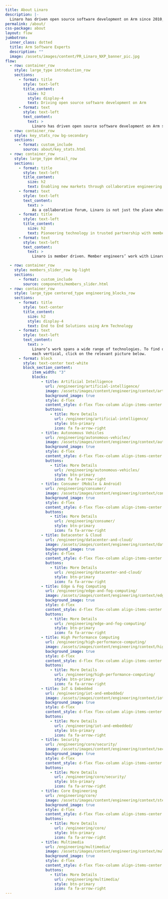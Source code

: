 ```yaml
---
title: About Linaro
description: |-
  Linaro has driven open source software development on Arm since 2010, providing the tools, Linux kernel quality and security needed for a solid foundation to innovate on.
permalink: /about/
css-package: about
layout: flow
jumbotron:
  inner_class: dotted
  title: Arm Software Experts
  description: ""
  image: /assets/images/content/PR_Linaro_NXP_banner_pic.jpg
flow:
  - row: container_row
    style: large_type introduction_row
    sections:
      - format: title
        style: text-left
        title_content:
          size: h2
          style: display-4
          text: Driving open source software development on Arm
      - format: text
        style: text-left
        text_content:
          text: >
            Linaro has driven open source software development on Arm since its foundation in 2010, providing the tools, Linux kernel quality and security needed for a solid foundation to innovate on. At the time, multiple companies were frequently trying to upstream the same code, causing fragmentation and delay to product deployments. Linaro was therefore formed to consolidate the Arm code base and provide a much needed collaborative forum for companies to work together on foundational open source software on Arm.
  - row: container_row
    style: key_stats_row bg-secondary
    sections:
      - format: custom_include
        source: about/key_stats.html
  - row: container_row
    style: large_type detail_row
    sections:
      - format: title
        style: text-left
        title_content:
          size: h2
          text: Enabling new markets through collaborative engineering
      - format: text
        style: text-left
        text_content:
          text: >
            As a collaborative forum, Linaro is not just the place where Arm software is consolidated, developed and maintained. We also bring companies together to identify business opportunities and enable new markets on Arm architecture. This has resulted in multiple Linaro groups focused on specific verticals, including Artificial Intelligence, Autonomous Vehicles, Consumer, Datacenter & Cloud, Edge & Fog Computing and IoT & Embedded.
      - format: title
        style: text-left
        title_content:
          size: h2
          text: Pioneering technology in trusted partnership with member companies
      - format: text
        style: text-left
        text_content:
          text: >
            Linaro is member driven. Member engineers’ work with Linaro engineers to solve common software problems. Member companies also sit on technical steering committees where they collectively make decisions, together with Linaro and other members, on what work needs to be done and when. Being a Linaro member in eﬀect means shaping the future of Arm software. In addition to Linaro membership, companies can also leverage Linaro Arm software expertise on speciﬁc projects by working with Linaro Developer Services.

  - row: container_row
    style: members_slider_row bg-light
    sections:
      - format: custom_include
        source: components/members_slider.html
  - row: container_row
    style: large_type centered_type engineering_blocks_row
    sections:
      - format: title
        style: text-center
        title_content:
          size: h2
          style: display-4
          text: End to End Solutions using Arm Technology
      - format: text
        style: text-left
        text_content:
          text: >
            Linaro’s work spans a wide range of technologies. To find out more about what work we do in
            each vertical, click on the relevant picture below.
      - format: block
        style: text-center text-white
        block_section_content:
            item_width: "3"
            blocks:
                - title: Artificial Intelligence
                  url: /engineering/artificial-intelligence/
                  image: /assets/images/content/engineering/context/artificial_intelligence.jpg
                  background_image: true
                  style: d-flex
                  content_style: d-flex flex-column align-items-center justify-content-center
                  buttons:
                    - title: More Details
                      url: /engineering/artificial-intelligence/
                      style: btn-primary
                      icon: fa fa-arrow-right
                - title: Autonomous Vehicles
                  url: /engineering/autonomous-vehicles/
                  image: /assets/images/content/engineering/context/autonomous_vehicles.jpg
                  background_image: true
                  style: d-flex
                  content_style: d-flex flex-column align-items-center justify-content-center
                  buttons:
                    - title: More Details
                      url: /engineering/autonomous-vehicles/
                      style: btn-primary
                      icon: fa fa-arrow-right
                - title: Consumer (Mobile & Android)
                  url: /engineering/consumer/
                  image: /assets/images/content/engineering/context/consumer.jpg
                  background_image: true
                  style: d-flex
                  content_style: d-flex flex-column align-items-center justify-content-center
                  buttons:
                    - title: More Details
                      url: /engineering/consumer/
                      style: btn-primary
                      icon: fa fa-arrow-right
                - title: Datacenter & Cloud
                  url: /engineering/datacenter-and-cloud/
                  image: /assets/images/content/engineering/context/datacenter_and_cloud.jpg
                  background_image: true
                  style: d-flex
                  content_style: d-flex flex-column align-items-center justify-content-center
                  buttons:
                    - title: More Details
                      url: /engineering/datacenter-and-cloud/
                      style: btn-primary
                      icon: fa fa-arrow-right
                - title: Edge & Fog Computing
                  url: /engineering/edge-and-fog-computing/
                  image: /assets/images/content/engineering/context/edge_and_fog_computing.jpg
                  background_image: true
                  style: d-flex
                  content_style: d-flex flex-column align-items-center justify-content-center
                  buttons:
                    - title: More Details
                      url: /engineering/edge-and-fog-computing/
                      style: btn-primary
                      icon: fa fa-arrow-right
                - title: High Performance Computing
                  url: /engineering/high-performance-computing/
                  image: /assets/images/content/engineering/context/high_performance_computing.jpg
                  background_image: true
                  style: d-flex
                  content_style: d-flex flex-column align-items-center justify-content-center
                  buttons:
                    - title: More Details
                      url: /engineering/high-performance-computing/
                      style: btn-primary
                      icon: fa fa-arrow-right
                - title: IoT & Embedded
                  url: /engineering/iot-and-embedded/
                  image: /assets/images/content/engineering/context/iot_and_embedded.jpg
                  background_image: true
                  style: d-flex
                  content_style: d-flex flex-column align-items-center justify-content-center
                  buttons:
                    - title: More Details
                      url: /engineering/iot-and-embedded/
                      style: btn-primary
                      icon: fa fa-arrow-right
                - title: Security
                  url: /engineering/core/security/
                  image: /assets/images/content/engineering/context/security.jpg
                  background_image: true
                  style: d-flex
                  content_style: d-flex flex-column align-items-center justify-content-center
                  buttons:
                    - title: More Details
                      url: /engineering/core/security/
                      style: btn-primary
                      icon: fa fa-arrow-right
                - title: Core Engineering
                  url: /engineering/core/
                  image: /assets/images/content/engineering/context/stewardship.jpg
                  background_image: true
                  style: d-flex
                  content_style: d-flex flex-column align-items-center justify-content-center
                  buttons:
                    - title: More Details
                      url: /engineering/core/
                      style: btn-primary
                      icon: fa fa-arrow-right
                - title: Multimedia
                  url: /engineering/multimedia/
                  image: /assets/images/content/engineering/context/multimedia.jpg
                  background_image: true
                  style: d-flex
                  content_style: d-flex flex-column align-items-center justify-content-center
                  buttons:
                    - title: More Details
                      url: /engineering/multimedia/
                      style: btn-primary
                      icon: fa fa-arrow-right
---
```

